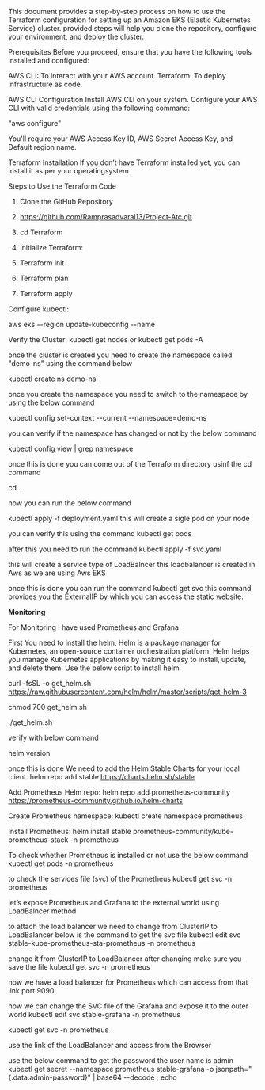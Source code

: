 This document provides a step-by-step process on how to use the Terraform configuration for setting up an Amazon EKS (Elastic Kubernetes Service) cluster. provided steps will help you clone the repository, configure your environment, and deploy the cluster.


Prerequisites
Before you proceed, ensure that you have the following tools installed and configured:

AWS CLI: To interact with your AWS account.
Terraform: To deploy infrastructure as code.

AWS CLI Configuration
Install AWS CLI on your system. 
Configure your AWS CLI with valid credentials using the following command:

"aws configure"

You'll require your AWS Access Key ID, AWS Secret Access Key, and Default region name.

Terraform Installation
If you don’t have Terraform installed yet, you can install it as per your operatingsystem



Steps to Use the Terraform Code

1. Clone the GitHub Repository

2. https://github.com/Ramprasadvaral13/Project-Atc.git

3. cd Terraform

4. Initialize Terraform:

5. Terraform init

6. Terraform plan

7. Terraform apply

Configure kubectl:

aws eks --region <region> update-kubeconfig --name <cluster-name>

 Verify the Cluster:
 kubectl get nodes or kubectl get pods -A

 once the cluster is created you need to create the namespace called "demo-ns" using the command below

 kubectl create ns demo-ns

 once you create the namespace you need to switch to the namespace by using the below command

 kubectl config set-context --current  --namespace=demo-ns

 you can verify if the namespace has changed or not by the below command

kubectl config view | grep namespace

once this is done you can come out of the Terraform directory usinf the cd command

cd ..

now you can run the below command

kubectl apply -f deployment.yaml this will create a sigle pod on your node

you can verify this using the command
kubectl get pods

after this you need to run the command kubectl apply -f svc.yaml

this will create a service type of LoadBalncer this loadbalancer is created in Aws as we are using Aws EKS

once this is done you can run the command kubectl get svc this command provides you the ExternalIP by which you can access the static website.

**Monitoring**

For Monitoring I have used Prometheus and Grafana

First You need to install the helm, Helm is a package manager for Kubernetes, an open-source container orchestration platform. Helm helps you manage Kubernetes applications by making it easy to install, update, and delete them. Use the below script to install helm

curl -fsSL -o get_helm.sh https://raw.githubusercontent.com/helm/helm/master/scripts/get-helm-3

chmod 700 get_helm.sh

./get_helm.sh

verify with below command 

helm version

once this is done We need to add the Helm Stable Charts for your local client.
helm repo add stable https://charts.helm.sh/stable

Add Prometheus Helm repo:
helm repo add prometheus-community https://prometheus-community.github.io/helm-charts

Create Prometheus namespace:
kubectl create namespace prometheus

Install Prometheus:
helm install stable prometheus-community/kube-prometheus-stack -n prometheus

To check whether Prometheus is installed or not use the below command
kubectl get pods -n prometheus

to check the services file (svc) of the Prometheus
kubectl get svc -n prometheus

let’s expose Prometheus and Grafana to the external world using LoadBalncer method

to attach the load balancer we need to change from ClusterIP to LoadBalancer
below is the command to get the svc file
kubectl edit svc stable-kube-prometheus-sta-prometheus -n prometheus

change it from ClusterIP to LoadBalancer after changing make sure you save the file
kubectl get svc -n prometheus

now we have a load balancer for Prometheus which can access from that link port 9090

now we can change the SVC file of the Grafana and expose it to the outer world
kubectl edit svc stable-grafana -n prometheus

kubectl get svc -n prometheus

use the link of the LoadBalancer and access from the Browser

use the below command to get the password
the user name is admin
kubectl get secret --namespace prometheus stable-grafana -o jsonpath="{.data.admin-password}" | base64 --decode ; echo



